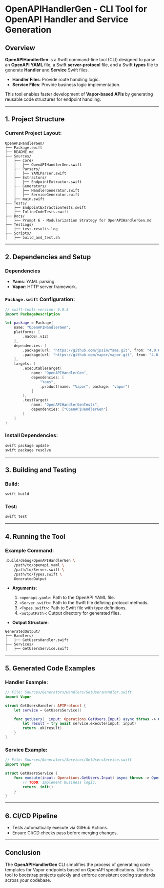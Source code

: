 # OpenAPIHandlerGen - CLI Tool for OpenAPI Handler and Service Generation

## Overview
**OpenAPIHandlerGen** is a Swift command-line tool (CLI) designed to parse an **OpenAPI YAML** file, a Swift **server-protocol** file, and a Swift **types** file to generate **Handler** and **Service** Swift files. 

- **Handler Files**: Provide route handling logic.
- **Service Files**: Provide business logic implementation.

This tool enables faster development of **Vapor-based APIs** by generating reusable code structures for endpoint handling.

---

## 1. Project Structure

### Current Project Layout:
```
OpenAPIHandlerGen/
├── Package.swift
├── README.md
├── Sources/
│   ├── Core/
│   │   ├── OpenAPIHandlerGen.swift
│   ├── Parsers/
│   │   ├── YAMLParser.swift
│   ├── Extractors/
│   │   ├── EndpointExtractor.swift
│   ├── Generators/
│   │   ├── HandlerGenerator.swift
│   │   ├── ServiceGenerator.swift
│   ├── main.swift
├── Tests/
│   ├── EndpointExtractionTests.swift
│   ├── InlineCodeTests.swift
├── Docs/
│   ├── Prompt 6 - Modularization Strategy for OpenAPIHandlerGen.md
├── TestLogs/
│   ├── test-results.log
├── Scripts/
│   ├── build_and_test.sh
```

---

## 2. Dependencies and Setup

### Dependencies
- **Yams**: YAML parsing.
- **Vapor**: HTTP server framework.

### `Package.swift` Configuration:
```swift
// swift-tools-version: 6.0.3
import PackageDescription

let package = Package(
    name: "OpenAPIHandlerGen",
    platforms: [
        .macOS(.v12)
    ],
    dependencies: [
        .package(url: "https://github.com/jpsim/Yams.git", from: "4.0.6"),
        .package(url: "https://github.com/vapor/vapor.git", from: "4.0.0")
    ],
    targets: [
        .executableTarget(
            name: "OpenAPIHandlerGen",
            dependencies: [
                "Yams",
                .product(name: "Vapor", package: "vapor")
            ]
        ),
        .testTarget(
            name: "OpenAPIHandlerGenTests",
            dependencies: ["OpenAPIHandlerGen"]
        )
    ]
)
```

### Install Dependencies:
```bash
swift package update
swift package resolve
```

---

## 3. Building and Testing

### Build:
```bash
swift build
```

### Test:
```bash
swift test
```

---

## 4. Running the Tool

### Example Command:
```bash
.build/debug/OpenAPIHandlerGen \
    /path/to/openapi.yaml \
    /path/to/Server.swift \
    /path/to/Types.swift \
    GeneratedOutput
```
- **Arguments**:
  1. `<openapi.yaml>`: Path to the OpenAPI YAML file.
  2. `<Server.swift>`: Path to the Swift file defining protocol methods.
  3. `<Types.swift>`: Path to Swift file with type definitions.
  4. `<outputPath>`: Output directory for generated files.

- **Output Structure**:
```
GeneratedOutput/
├── Handlers/
│   ├── GetUsersHandler.swift
├── Services/
│   ├── GetUsersService.swift
```

---

## 5. Generated Code Examples

### Handler Example:
```swift
// File: Sources/Generators/Handlers/GetUsersHandler.swift
import Vapor

struct GetUsersHandler: APIProtocol {
    let service = GetUsersService()

    func getUsers(_ input: Operations.GetUsers.Input) async throws -> Operations.GetUsers.Output {
        let result = try await service.execute(input: input)
        return .ok(result)
    }
}
```

### Service Example:
```swift
// File: Sources/Generators/Services/GetUsersService.swift
import Vapor

struct GetUsersService {
    func execute(input: Operations.GetUsers.Input) async throws -> Operations.GetUsers.Output {
        // TODO: Implement business logic.
        return .init()
    }
}
```

---

## 6. CI/CD Pipeline
- Tests automatically execute via GitHub Actions.
- Ensure CI/CD checks pass before merging changes.

---

## Conclusion
The **OpenAPIHandlerGen** CLI simplifies the process of generating code templates for Vapor endpoints based on OpenAPI specifications. Use this tool to bootstrap projects quickly and enforce consistent coding standards across your codebase.

